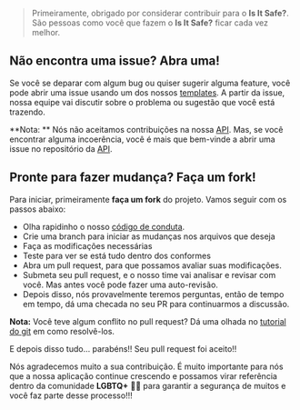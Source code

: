 >Primeiramente, obrigado por considerar contribuir para o **Is It Safe?**. São pessoas como você que fazem o **Is It Safe?** ficar cada vez melhor. 

## Não encontra uma issue? Abra uma!
Se você se deparar com algum bug ou quiser sugerir alguma feature, você pode abrir uma issue usando um dos nossos [templates](https://github.com/Is-It-Safe/isItSafe-APP/issues/new/choose "templates"). A partir da issue, nossa equipe vai discutir sobre o problema ou sugestão que você está trazendo.

**Nota: ** Nós não aceitamos contribuições na nossa [API](https://github.com/Is-It-Safe/isItSafe-API "API"). Mas, se você encontrar alguma incoerência, você é mais que bem-vinde a abrir uma issue no repositório da [API](https://github.com/Is-It-Safe/isItSafe-API "API").

## Pronte para fazer mudança? Faça um fork!
Para iniciar, primeiramente **faça um fork** do projeto. Vamos seguir com os passos abaixo:
- Olha rapidinho o nosso [código de conduta](https://github.com/Is-It-Safe/isItSafe-APP/blob/main/CODE_OF_CONDUCT.md "código de conduta").
- Crie uma branch para iniciar as mudanças nos arquivos que deseja
- Faça as modificações necessárias
- Teste para ver se está tudo dentro dos conformes
- Abra um pull request, para que possamos avaliar suas modificações. 
- Submeta seu pull request, e o nosso time vai analisar e revisar com você. Mas antes você pode fazer uma auto-revisão.
- Depois disso, nós provavelmente teremos perguntas, então de tempo em tempo, dá uma checada no seu PR para continuarmos a discussão.

**Nota:** Você teve algum conflito no pull request? Dá uma olhada no [tutorial do git](https://lab.github.com/githubtraining/managing-merge-conflicts "tutorial do git") em como resolvê-los.

E depois disso tudo… parabéns!! Seu pull request foi aceito!!

Nós agradecemos muito a sua contribuição. É muito importante para nós que a nossa aplicação continue crescendo e possamos virar referência dentro da comunidade **LGBTQ+** 🏳️‍🌈 para garantir a segurança de muitos e você faz parte desse processo!!!



